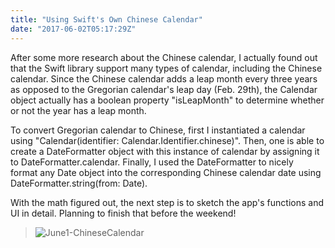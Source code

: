 ```yaml
---
title: "Using Swift's Own Chinese Calendar"
date: "2017-06-02T05:17:29Z"
---
```


After some more research about the Chinese calendar, I actually found out that the Swift library support many types of calendar, including the Chinese calendar. Since the Chinese calendar adds a leap month every three years as opposed to the Gregorian calendar's leap day (Feb. 29th), the Calendar object actually has a boolean property "isLeapMonth" to determine whether or not the year has a leap month.

To convert Gregorian calendar to Chinese, first I instantiated a calendar using "Calendar(identifier: Calendar.Identifier.chinese)". Then, one is able to create a DateFormatter object with this instance of calendar by assigning it to DateFormatter.calendar. Finally, I used the DateFormatter to nicely format any Date object into the corresponding Chinese calendar date using DateFormatter.string(from: Date).

With the math figured out, the next step is to sketch the app's functions and UI in detail. Planning to finish that before the weekend!

> ![June1-ChineseCalendar](https://res.cloudinary.com/solid-apps-inc/image/upload/v1650747858/SolidAppsAsset/2017/Screenshot_of_Swift_Playgrounds_-_Chinese_Calendar_csqape.png)
